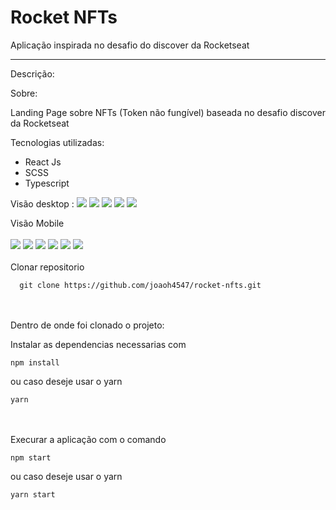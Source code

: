 # Rocket NFTs

Aplicação inspirada no desafio do discover da Rocketseat

---

Descrição:

Sobre:

Landing Page sobre NFTs (Token não fungível) baseada no desafio discover da Rocketseat

Tecnologias utilizadas:

- React Js
- SCSS
- Typescript

Visão desktop :
<img src="./imgs/dk-1.png">
<img src="./imgs/dk-2.png">
<img src="./imgs/dk-3.png">
<img src="./imgs/dk-4.png">
<img src="./imgs/dk5.png">

Visão Mobile
\
\
<img src="./imgs/mb-1.png">
<img src="./imgs/mb2.png">
<img src="./imgs/mb-3.png">
<img src="./imgs/mb-4.png">
<img src="./imgs/mb-5.png">
<img src="./imgs/mb6.png">
\
\
Clonar repositorio

```
  git clone https://github.com/joaoh4547/rocket-nfts.git
```

\
\
Dentro de onde foi clonado o projeto:

Instalar as dependencias necessarias com

```
npm install
```

ou caso deseje usar o yarn

```
yarn
```

\
\
Execurar a aplicação com o comando

```
npm start
```

ou caso deseje usar o yarn

```
yarn start
```
